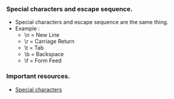 ### Special characters and escape sequence.
* Special characters and escape sequence are the same thing.
* Example : 
  * \n = New Line
  * \r = Carriage Return
  * \t = Tab
  * \b = Backspace
  * \f = Form Feed

### Important resources.
* [Special characters](https://www.w3schools.com/java/java_strings_specchars.asp)